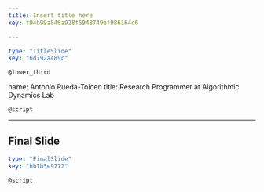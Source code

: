 ```yaml
---
title: Insert title here
key: f94b99a846a928f5948749ef986164c6

---
```



```yaml
type: "TitleSlide"
key: "6d792a489c"
```

`@lower_third`

name: Antonio Rueda-Toicen
title: Research Programmer at Algorithmic Dynamics Lab


`@script`



---
## Final Slide

```yaml
type: "FinalSlide"
key: "bb1b5e9772"
```

`@script`


